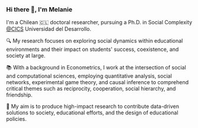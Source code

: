 ### Hi there 👋, I'm Melanie

I'm a Chilean 🇨🇱 doctoral researcher, pursuing a Ph.D. in Social Complexity [@CICS](https://complejidadsocial.udd.cl) Universidad del Desarrollo. 

🔍 My research focuses on exploring social dynamics within educational environments and their impact on students' success, coexistence, and society at large.

📚 With a background in Econometrics, I work at the intersection of social and computational sciences, employing quantitative analysis, social networks, experimental game theory, and causal inference to comprehend critical themes such as reciprocity, cooperation, social hierarchy, and friendship. 

🚀 My aim is to produce high-impact research to contribute data-driven solutions to society, educational efforts, and the design of educational policies.


<!--
**melanieoyarzun/melanieoyarzun** is a ✨ _special_ ✨ repository because its `README.md` (this file) appears on your GitHub profile.

Here are some ideas to get you started:

- 🔭 I’m currently working on ...
- 🌱 I’m currently learning ...
- 👯 I’m looking to collaborate on ...
- 🤔 I’m looking for help with ...
- 💬 Ask me about ...
- 📫 How to reach me: ...
- 😄 Pronouns: ...
- ⚡ Fun fact: ...

Currently, I'm exploring the role of social interaction patterns among students using computational methods such as experimental game theory and network analysis. 


My ongoing research sheds light on the connections between reciprocity, cooperation, and academic outcomes. In addition, I'm excitedly collaborating on projects at the Center for Collective Learning, University of Toulouse, focusing on collective memory and the measurement of popularity.

🚀 My Current Projects:

1. **Exploring Social Interaction Patterns in Education:** Investigating how social interactions among students influence learning outcomes and contribute to a collaborative classroom environment.

2. **Stemming Dropout Rates in STEM:** Unraveling the social dynamics that impact student persistence in STEM fields, with the aim of enhancing educational pathways and fostering diversity.

🌱 I'm enthusiastic about continuous learning, collaboration, and data-driven insights. Feel free to explore my GitHub repositories to find out more about my research, projects, and contributions to the exciting field of complex social sciences.

Happy coding! 📚🔬🌟

-->
